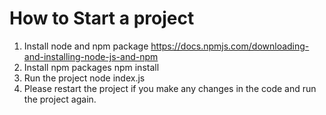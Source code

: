 # How to Start a project

1. Install node and npm package
   https://docs.npmjs.com/downloading-and-installing-node-js-and-npm
2. Install npm packages
   npm install
3. Run the project
   node index.js
4. Please restart the project if you make any changes in the code and run the project again.
